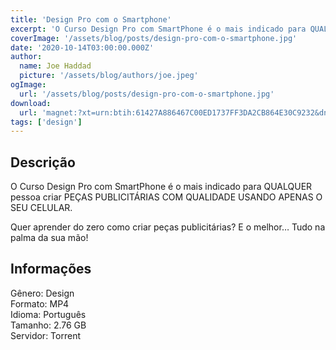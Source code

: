 ```yaml
---
title: 'Design Pro com o Smartphone'
excerpt: 'O Curso Design Pro com SmartPhone é o mais indicado para QUALQUER pessoa criar PEÇAS PUBLICITÁRIAS COM QUALIDADE USANDO APENAS O SEU CELULAR.   Quer aprender do zero como criar peças publicitárias? E o melhor… Tudo na palma da sua mão! Informações  Gênero: Design Form'
coverImage: '/assets/blog/posts/design-pro-com-o-smartphone.jpg'
date: '2020-10-14T03:00:00.000Z'
author:
  name: Joe Haddad
  picture: '/assets/blog/authors/joe.jpeg'
ogImage:
  url: '/assets/blog/posts/design-pro-com-o-smartphone.jpg'
download:
  url: 'magnet:?xt=urn:btih:61427A886467C00ED1737FF3DA2CB864E30C9232&dn=Design%20Pro%20com%20o%20Smartphone&tr=udp%3a%2f%2ftracker.openbittorrent.com%3a1337%2fannounce&tr=udp%3a%2f%2ftracker.opentrackr.org%3a1337%2fannounce'
tags: ['design']
---
```

<h2>Descrição</h2>
<p></p><p>O Curso Design Pro com SmartPhone é o mais indicado para QUALQUER pessoa criar PEÇAS PUBLICITÁRIAS COM QUALIDADE USANDO APENAS O SEU CELULAR. </p><p>Quer aprender do zero como criar peças publicitárias? E o melhor… Tudo na palma da sua mão!</p><h2>Informações</h2><p>Gênero: Design<br/>Formato: MP4<br/>Idioma: Português<br/>Tamanho: 2.76 GB<br/>Servidor: Torrent</p>